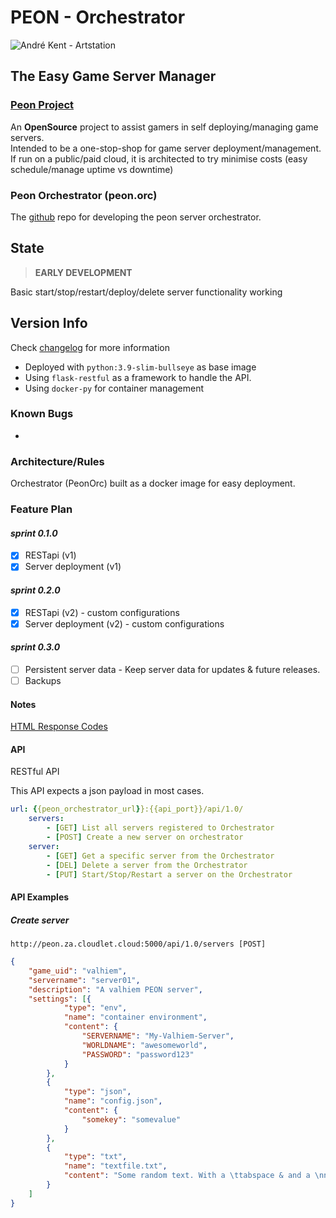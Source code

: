 # PEON - Orchestrator

![André Kent - Artstation](https://cdna.artstation.com/p/assets/images/images/023/913/316/large/andre-kent-peon-turntable.jpg)

## The Easy Game Server Manager

### [Peon Project](https://github.com/nox-noctua-consulting/peon)

An **OpenSource** project to assist gamers in self deploying/managing game servers.\
Intended to be a one-stop-shop for game server deployment/management.\
If run on a public/paid cloud, it is architected to try minimise costs (easy schedule/manage uptime vs downtime)

### Peon Orchestrator (peon.orc)

The [github](https://github.com/nox-noctua-consulting/peon-orc/) repo for developing the peon server orchestrator.

## State

> **EARLY DEVELOPMENT**

Basic start/stop/restart/deploy/delete server functionality working

## Version Info

Check [changelog](https://github.com/nox-noctua-consulting/peon-orc/blob/master/changelog.md) for more information

- Deployed with ``python:3.9-slim-bullseye`` as base image
- Using ``flask-restful`` as a framework to handle the API.
- Using ``docker-py`` for container management

### Known Bugs

-

### Architecture/Rules

Orchestrator (PeonOrc) built as a docker image for easy deployment.

### Feature Plan

#### *sprint 0.1.0*

- [x] RESTapi (v1)
- [x] Server deployment (v1)

#### *sprint 0.2.0*

- [x] RESTapi (v2) - custom configurations
- [x] Server deployment (v2) - custom configurations

#### *sprint 0.3.0*

- [ ] Persistent server data - Keep server data for updates & future releases.
- [ ] Backups

#### Notes

[HTML Response Codes](https://www.restapitutorial.com/httpstatuscodes.html)

#### API

RESTful API

This API expects a json payload in most cases.

```yaml
url: {{peon_orchestrator_url}}:{{api_port}}/api/1.0/
    servers:
        - [GET] List all servers registered to Orchestrator
        - [POST] Create a new server on orchestrator
    server:
        - [GET] Get a specific server from the Orchestrator
        - [DEL] Delete a server from the Orchestrator
        - [PUT] Start/Stop/Restart a server on the Orchestrator

```

#### API Examples

##### Create server

```url
http://peon.za.cloudlet.cloud:5000/api/1.0/servers [POST]
```

```json
{
    "game_uid": "valhiem",
    "servername": "server01",
    "description": "A valhiem PEON server",
    "settings": [{
            "type": "env",
            "name": "container environment",
            "content": {
                "SERVERNAME": "My-Valhiem-Server",
                "WORLDNAME": "awesomeworld",
                "PASSWORD": "password123"
            }
        },
        {
            "type": "json",
            "name": "config.json",
            "content": {
                "somekey": "somevalue"
            }
        },
        {
            "type": "txt",
            "name": "textfile.txt",
            "content": "Some random text. With a \ttabspace & and a \nnewline."
        }
    ]
}
```
